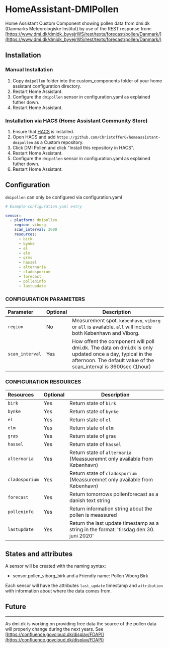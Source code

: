 # HomeAssistant-DMIPollen

Home Assistant Custom Component showing pollen data from dmi.dk (Danmarks Meteorologiske Institut) by use of the REST response from: [https://www.dmi.dk/dmidk_byvejrWS/rest/texts/forecast/pollen/Danmark/](https://www.dmi.dk/dmidk_byvejrWS/rest/texts/forecast/pollen/Danmark/)

## Installation

### Manual Installation
  1. Copy `dmipollen` folder into the custom_components folder of your home assistant configuration directory.
  2. Restart Home Assistant.
  3. Configure the `dmipollen` sensor in configuration.yaml as explained futher down.
  4. Restart Home Assistant.

### Installation via HACS (Home Assistant Community Store)
  1. Ensure that [HACS](https://hacs.xyz/) is installed.
  2. Open HACS and add `https://github.com/ChristofferG/homeassistant-dmipollen` as a Custom repository.
  3. Click DMI Pollen and click "Install this repository in HACS".
  4. Restart Home Assistant.
  5. Configure the `dmipollen` sensor in configuration.yaml as explained futher down.
  6. Restart Home Assistant.

## Configuration

`dmipollen` can only be configured via configuration.yaml

```yaml
# Example configuration.yaml entry

sensor:
  - platform: dmipollen
    region: viborg 
    scan_interval: 3600
    resources:
      - birk
      - bynke
      - el
      - elm
      - græs
      - hassel
      - alternaria
      - cladosporium
      - forecast
      - polleninfo
      - lastupdate
```

### CONFIGURATION PARAMETERS

|Parameter |Optional|Description
|:----------|----------|------------
| `region` | No | Measurement spot. `københavn`, `viborg` or `all` is available. `all` will include both København and Viborg.
|`scan_interval` | Yes | How offent the component will poll dmi.dk. The data on dmi.dk is only updated once a day, typical in the afternoon. The default value of the scan_interval is 3600sec (1hour)

### CONFIGURATION RESOURCES

|Resources |Optional|Description
|:----------|----------|------------
| `birk` | Yes | Return state of `birk`
|`bynke` | Yes | Return state of `bynke`
|`el` | Yes | Return state of `el`
|`elm` | Yes | Return state of `elm`
|`græs` | Yes | Return state of `græs`
|`hassel` | Yes | Return state of `hassel`
|`alternaria` | Yes | Return state of `alternaria` (Meassueremnt only available from København)
|`cladosporium` | Yes | Return state of `cladosporium` (Meassuremnet only available from København)
|`forecast` | Yes | Return tomorrows pollenforecast as a danish text string
|`polleninfo` | Yes | Return information string about the pollen is meassured
|`lastupdate` | Yes | Return the last update timestamp as a string in the format: 'tirsdag den 30. juni 2020'

## States and attributes

A sensor will be created with the naming syntax:
* sensor.pollen_viborg_birk and a Friendly name: Pollen Viborg Birk

Each sensor will have the attributes `last_update` timestamp and `attribution` with information about where the data comes from.

## Future
---
As dmi.dk is working on providing free data the source of the pollen data will properly change during the next years. See [https://confluence.govcloud.dk/display/FDAPI](https://confluence.govcloud.dk/display/FDAPI)